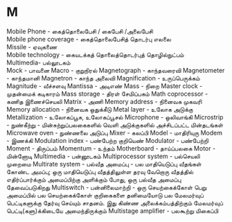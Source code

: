 # M
Mobile Phone - கைத்தொலைபேசி / கைபேசி /அலைபேசி\
Mobile phone coverage - கைத்தொலைபேசித் தொடர்பு எலலை\
Missile - ஏவுகணை\
Mobile technology - கையடக்கத் தொலைத்தொடர்புத் தொழில்நுட்பம்\
Multimedia- பல்லூடகம்\
Mock - பாவனை
Macro - குறுநிரல்
Magnetograph - காந்தவரைவி
Magnetometer - காந்தமானி
Magnetron - காந்த அலைவி
Magnification - உருப்பெருக்கம்
Magnitude - வீச்சளவு
Mantissa - அடிஎண்
Mass - நிறை
Master clock - முதன்மைக் கடிகாரம்
Mass storage - திரள் சேமிப்பகம்
Math coprocessor - கணித இணைச்செயலி
Matrix - அணி
Memory address - நினைவக முகவரி
Memory allocation - நினைவக ஒதுக்கீடு
Metal layer - உலோக அடுக்கு
Metallization - உலோகப்பூசு, உலோகப்பூசல்
Microphone - ஒலிவாங்கி
Microstrip - நுண்கீற்று - மின்சுற்றுப்பலகைகளில் வெளி அடுக்குகளில் அச்சிடப்பட்ட மின்தடங்கள்
Microwave oven - நுண்ணலை அடுப்பு
Mixer - கலப்பி
Model - மாதிரியுரு
Modem - இணக்கி
Modulation index - பண்பேற்ற குறியெண்
Modulator - பண்பேற்றி
Moment - திருப்பம்
Momentum - உந்தம்
Motherboard - தாய்ப்பலகை
Motor - மின்னோடி
Multimedia - பன்னூடகம்
Multiprocessor system - பல்செயலி முறைமை
Multirate system - பல்வீத அமைப்பு - பல மாதியெடுப்பு வீதங்கள் கோண்ட அமப்பு; ஒரு மாதியெடுப்பு வீதத்திலுள்ள தரவு வேறொரு வீதத்தில் எதிர்ப்பார்க்கும் அமைப்பிற்கு அளிக்கும் போது, ஒரு பல்வீத அமைப்பு தேவைப்படுகிறது
Multiswitch - பன்னிலைமாற்றி - ஒரு செயற்கைக்கோள் பெறு அமைப்பில் பல செயற்கைக்கோள் குறிகைகளை தனிமையோடு பல மேலமர்வுப் பெட்டிகளுக்கு தேர்வு செய்யும் சாதனம். இது கிண்ண அலைக்கம்பத்திற்கும் மேலமர்வுப் பெட்டி(களு)க்கிடையே அமைந்திருக்கும்
Multistage amplifier - பலகூற்று மிகைப்பி 